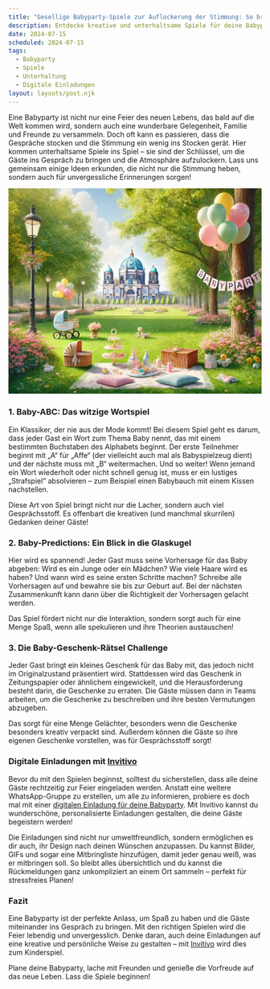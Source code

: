 ```yaml
---
title: "Gesellige Babyparty-Spiele zur Auflockerung der Stimmung: So bringst du deine Gäste ins Gespräch"
description: Entdecke kreative und unterhaltsame Spiele für deine Babyparty, die helfen, die Stimmung zu heben und Gespräche zu fördern – inklusive Tipps für persönliche digitale Einladungen!
date: 2024-07-15
scheduled: 2024-07-15
tags:
  - Babyparty
  - Spiele
  - Unterhaltung
  - Digitale Einladungen
layout: layouts/post.njk
---
```


Eine Babyparty ist nicht nur eine Feier des neuen Lebens, das bald auf die Welt kommen wird, sondern auch eine wunderbare Gelegenheit, Familie und Freunde zu versammeln. Doch oft kann es passieren, dass die Gespräche stocken und die Stimmung ein wenig ins Stocken gerät. Hier kommen unterhaltsame Spiele ins Spiel – sie sind der Schlüssel, um die Gäste ins Gespräch zu bringen und die Atmosphäre aufzulockern. Lass uns gemeinsam einige Ideen erkunden, die nicht nur die Stimmung heben, sondern auch für unvergessliche Erinnerungen sorgen!

![Babyparty Spiele](/img/picnic-park.webp)

### 1. **Baby-ABC: Das witzige Wortspiel**

Ein Klassiker, der nie aus der Mode kommt! Bei diesem Spiel geht es darum, dass jeder Gast ein Wort zum Thema Baby nennt, das mit einem bestimmten Buchstaben des Alphabets beginnt. Der erste Teilnehmer beginnt mit „A“ für „Affe“ (der vielleicht auch mal als Babyspielzeug dient) und der nächste muss mit „B“ weitermachen. Und so weiter! Wenn jemand ein Wort wiederholt oder nicht schnell genug ist, muss er ein lustiges „Strafspiel“ absolvieren – zum Beispiel einen Babybauch mit einem Kissen nachstellen.

Diese Art von Spiel bringt nicht nur die Lacher, sondern auch viel Gesprächsstoff. Es offenbart die kreativen (und manchmal skurrilen) Gedanken deiner Gäste!

### 2. **Baby-Predictions: Ein Blick in die Glaskugel**

Hier wird es spannend! Jeder Gast muss seine Vorhersage für das Baby abgeben: Wird es ein Junge oder ein Mädchen? Wie viele Haare wird es haben? Und wann wird es seine ersten Schritte machen? Schreibe alle Vorhersagen auf und bewahre sie bis zur Geburt auf. Bei der nächsten Zusammenkunft kann dann über die Richtigkeit der Vorhersagen gelacht werden.

Das Spiel fördert nicht nur die Interaktion, sondern sorgt auch für eine Menge Spaß, wenn alle spekulieren und ihre Theorien austauschen!

### 3. **Die Baby-Geschenk-Rätsel Challenge**

Jeder Gast bringt ein kleines Geschenk für das Baby mit, das jedoch nicht im Originalzustand präsentiert wird. Stattdessen wird das Geschenk in Zeitungspapier oder ähnlichem eingewickelt, und die Herausforderung besteht darin, die Geschenke zu erraten. Die Gäste müssen dann in Teams arbeiten, um die Geschenke zu beschreiben und ihre besten Vermutungen abzugeben.

Das sorgt für eine Menge Gelächter, besonders wenn die Geschenke besonders kreativ verpackt sind. Außerdem können die Gäste so ihre eigenen Geschenke vorstellen, was für Gesprächsstoff sorgt!

### **Digitale Einladungen mit [Invitivo](https://invitivo.com/create)**

Bevor du mit den Spielen beginnst, solltest du sicherstellen, dass alle deine Gäste rechtzeitig zur Feier eingeladen werden. Anstatt eine weitere WhatsApp-Gruppe zu erstellen, um alle zu informieren, probiere es doch mal mit einer [digitalen Einladung für deine Babyparty](https://invitivo.com/). Mit Invitivo kannst du wunderschöne, personalisierte Einladungen gestalten, die deine Gäste begeistern werden!

Die Einladungen sind nicht nur umweltfreundlich, sondern ermöglichen es dir auch, ihr Design nach deinen Wünschen anzupassen. Du kannst Bilder, GIFs und sogar eine Mitbringliste hinzufügen, damit jeder genau weiß, was er mitbringen soll. So bleibt alles übersichtlich und du kannst die Rückmeldungen ganz unkompliziert an einem Ort sammeln – perfekt für stressfreies Planen!

### **Fazit**

Eine Babyparty ist der perfekte Anlass, um Spaß zu haben und die Gäste miteinander ins Gespräch zu bringen. Mit den richtigen Spielen wird die Feier lebendig und unvergesslich. Denke daran, auch deine Einladungen auf eine kreative und persönliche Weise zu gestalten – mit [Invitivo](https://invitivo.com) wird dies zum Kinderspiel.

Plane deine Babyparty, lache mit Freunden und genieße die Vorfreude auf das neue Leben. Lass die Spiele beginnen!
